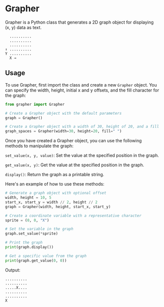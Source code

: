 # Grapher

Grapher is a Python class that generates a 2D graph object for displaying (x, y) data as text.

```
  ..........
  ..........
  ..........
↑ ..........
Y ..........
  X →
```

## Usage

To use Grapher, first import the class and create a new `Grapher` object. You
can specify the width, height, initial x and y offsets, and the fill character for the
graph:

```python
from grapher import Grapher

# Create a Grapher object with the default parameters
graph = Grapher()

# Create a Grapher object with a width of 30, height of 20, and a fill character of space " ".
graph_spaces = Grapher(width=30, height=20, fill=" ")
```

Once you have created a Grapher object, you can use the following methods to manipulate the graph:

`set_value(x, y, value)`: Set the value at the specified position in the graph.

`get_value(x, y)`: Get the value at the specified position in the graph.

`display()`: Return the graph as a printable string.

Here's an example of how to use these methods:

```python
# Generate a graph object with optional offset
width, height = 10, 5
start_x, start_y = width // 2, height // 2
graph = Grapher(width, height, start_x, start_y)

# Create a coordinate variable with a representative character
sprite = (0, 0, "X")

# Set the variable in the graph
graph.set_value(*sprite)

# Print the graph
print(graph.display())

# Get a specific value from the graph
print(graph.get_value(0, 0))

```

Output:

```
..........
..........
.....X....
..........
..........
X
```
